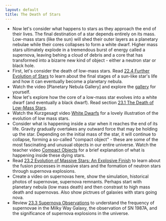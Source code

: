 ```yaml
---
layout: default
title: The Death of Stars
---
```


- Now let's consider what happens to stars as they approach the end of their lives. The final destination of a star depends entirely on its mass. Low-mass stars (like the sun) will shed their outer layers as a planetary nebulae while their cores collapses to form a white dwarf. Higher mass stars ultimately explode in a tremendous burst of energy called a supernova, leaving behing a cloud of debris and a core that has transformed into a bizarre new kind of object - either a neutron star or black hole.
- First, let's consider the death of low-mass stars. Read [22.4 Further Evolution of Stars](https://openstax.org/books/astronomy-2e/pages/22-4-further-evolution-of-stars) to learn about the final stages of a sun-like star's life and how it can eventually become a planetary nebula.
- Watch the video [Planetary Nebula Gallery] and explore the [gallery](https://docs.google.com/presentation/d/e/2PACX-1vS63wkDLMXL49VV7ZCUYL18TkqYHuT9bIYSPph1AG_V8HZSych53_-A0D8WYJmWU6Llh91Y1KQcuViW/pub?start=true&loop=false&delayms=3000) for yourself. 
- Now let's explore how the core of a low-mass star evolves into a white dwarf (and eventually a black dwarf). Read section [23.1 The Death of Low-Mass Stars](https://openstax.org/books/astronomy-2e/pages/23-1-the-death-of-low-mass-stars).
- Watch the Kurzgesagt video [White Dwarfs](https://youtu.be/qsN1LglrX9s?si=kfuVyYlm8CtRLIZE) for a lovely illustration of the evolution of low mass stars. 
- Consider what is happening inside a star when it reaches the end of its life. Gravity gradually overtakes any outward force that may be holding up the star. Depending on the initial mass of the star, it will continue to collapse, forming a so-called "compact object" - these are some of the most fascinating and unusual objects in our entire universe. Watch the teacher video [Compact Objects](https://www.youtube.com/watch?v=F32m8k7Tihs) for a brief explanation of what is happening inside these dying stars. 
- Read [23.2 Evolution of Massive Stars: An Explosive Finish](https://openstax.org/books/astronomy-2e/pages/23-2-evolution-of-massive-stars-an-explosive-finish) to learn about the fusion processes in massive stars and the formation of neutron stars through supernova explosions.
- Create a video on supernovas here, show the simulation, historical photos of supernovae, supernova remnants. Perhaps start with planetary nebula (low mass death) and then constrast to high mass death and supernovas. Also show pictrues of galaxies with stars going nova.
- Review [23.3 Supernova Observations](https://openstax.org/books/astronomy-2e/pages/23-3-supernova-observations) to understand the frequency of supernovae in the Milky Way Galaxy, the observation of SN 1987A, and the significance of supernova explosions in the universe.

